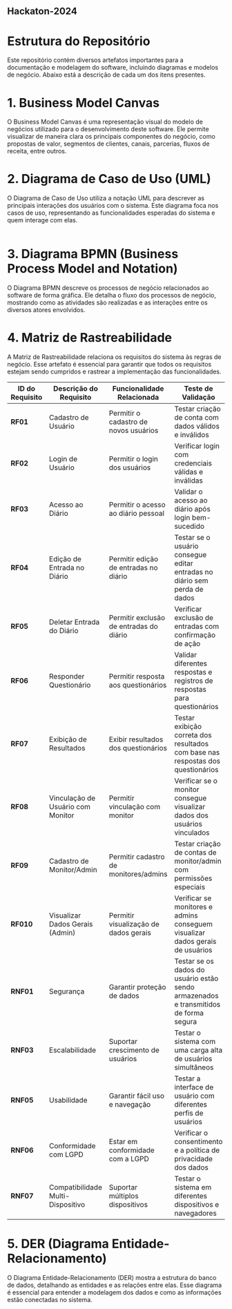 ## Hackaton-2024

# Estrutura do Repositório
Este repositório contém diversos artefatos importantes para a documentação e modelagem do software, incluindo diagramas e modelos de negócio. Abaixo está a descrição de cada um dos itens presentes.

# 1. Business Model Canvas
O Business Model Canvas é uma representação visual do modelo de negócios utilizado para o desenvolvimento deste software. Ele permite visualizar de maneira clara os principais componentes do negócio, como propostas de valor, segmentos de clientes, canais, parcerias, fluxos de receita, entre outros.
<img src=""/>

# 2. Diagrama de Caso de Uso (UML)
O Diagrama de Caso de Uso utiliza a notação UML para descrever as principais interações dos usuários com o sistema. Este diagrama foca nos casos de uso, representando as funcionalidades esperadas do sistema e quem interage com elas.

<img src=""/>

# 3. Diagrama BPMN (Business Process Model and Notation)
O Diagrama BPMN descreve os processos de negócio relacionados ao software de forma gráfica. Ele detalha o fluxo dos processos de negócio, mostrando como as atividades são realizadas e as interações entre os diversos atores envolvidos.



# 4. Matriz de Rastreabilidade
A Matriz de Rastreabilidade relaciona os requisitos do sistema às regras de negócio. Esse artefato é essencial para garantir que todos os requisitos estejam sendo cumpridos e rastrear a implementação das funcionalidades.

| **ID do Requisito** | **Descrição do Requisito** | **Funcionalidade Relacionada** | **Teste de Validação** | **Componente do Sistema** |
| --- | --- | --- | --- | --- |
| **RF01** | Cadastro de Usuário | Permitir o cadastro de novos usuários | Testar criação de conta com dados válidos e inválidos | Sistema de Cadastro |
| **RF02** | Login de Usuário | Permitir o login dos usuários | Verificar login com credenciais válidas e inválidas | Sistema de Autenticação |
| **RF03** | Acesso ao Diário | Permitir o acesso ao diário pessoal | Validar o acesso ao diário após login bem-sucedido | Sistema de Diário |
| **RF04** | Edição de Entrada no Diário | Permitir edição de entradas no diário | Testar se o usuário consegue editar entradas no diário sem perda de dados | Sistema de Diário |
| **RF05** | Deletar Entrada do Diário | Permitir exclusão de entradas do diário | Verificar exclusão de entradas com confirmação de ação | Sistema de Diário |
| **RF06** | Responder Questionário | Permitir resposta aos questionários | Validar diferentes respostas e registros de respostas para questionários | Sistema de Questionários |
| **RF07** | Exibição de Resultados | Exibir resultados dos questionários | Testar exibição correta dos resultados com base nas respostas dos questionários | Sistema de Relatórios |
| **RF08** | Vinculação de Usuário com Monitor | Permitir vinculação com monitor | Verificar se o monitor consegue visualizar dados dos usuários vinculados | Sistema de Vinculação |
| **RF09** | Cadastro de Monitor/Admin | Permitir cadastro de monitores/admins | Testar criação de contas de monitor/admin com permissões especiais | Sistema de Cadastro/Admin |
| **RF010** | Visualizar Dados Gerais (Admin) | Permitir visualização de dados gerais | Verificar se monitores e admins conseguem visualizar dados gerais de usuários | Sistema de Administração |
| **RNF01** | Segurança | Garantir proteção de dados | Testar se os dados do usuário estão sendo armazenados e transmitidos de forma segura | Sistema de Segurança |
| **RNF03** | Escalabilidade | Suportar crescimento de usuários | Testar o sistema com uma carga alta de usuários simultâneos | Sistema de Infraestrutura |
| **RNF05** | Usabilidade | Garantir fácil uso e navegação | Testar a interface de usuário com diferentes perfis de usuários | Interface de Usuário |
| **RNF06** | Conformidade com LGPD | Estar em conformidade com a LGPD | Verificar o consentimento e a política de privacidade dos dados | Sistema de Segurança/Compliance |
| **RNF07** | Compatibilidade Multi-Dispositivo | Suportar múltiplos dispositivos | Testar o sistema em diferentes dispositivos e navegadores | Sistema de Interface |


# 5. DER (Diagrama Entidade-Relacionamento)
O Diagrama Entidade-Relacionamento (DER) mostra a estrutura do banco de dados, detalhando as entidades e as relações entre elas. Esse diagrama é essencial para entender a modelagem dos dados e como as informações estão conectadas no sistema.
<img src=""/>
